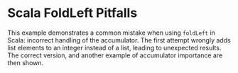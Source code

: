 # Scala FoldLeft Pitfalls
This example demonstrates a common mistake when using `foldLeft` in Scala: incorrect handling of the accumulator.  The first attempt wrongly adds list elements to an integer instead of a list, leading to unexpected results.  The correct version, and another example of accumulator importance are then shown.